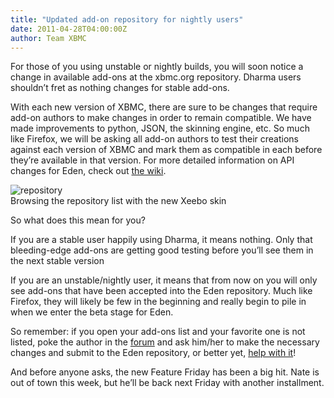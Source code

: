 ```yaml
---
title: "Updated add-on repository for nightly users"
date: 2011-04-28T04:00:00Z
author: Team XBMC
---
```


For those of you using unstable or nightly builds, you will soon notice a change in available add-ons at the xbmc.org repository. Dharma users shouldn’t fret as nothing changes for stable add-ons.

With each new version of XBMC, there are sure to be changes that require add-on authors to make changes in order to remain compatible. We have made improvements to python, JSON, the skinning engine, etc. So much like Firefox, we will be asking all add-on authors to test their creations against each version of XBMC and mark them as compatible in each before they’re available in that version. For more detailed information on API changes for Eden, check out [the wiki](https://kodi.wiki/view/Eden_API_Changes).

![](/images/blog/repository.webp "repository")  
 Browsing the repository list with the new Xeebo skin

So what does this mean for you?

If you are a stable user happily using Dharma, it means nothing. Only that bleeding-edge add-ons are getting good testing before you’ll see them in the next stable version

If you are an unstable/nightly user, it means that from now on you will only see add-ons that have been accepted into the Eden repository. Much like Firefox, they will likely be few in the beginning and really begin to pile in when we enter the beta stage for Eden.

So remember: if you open your add-ons list and your favorite one is not listed, poke the author in the [forum](https://forum.kodi.tv/) and ask him/her to make the necessary changes and submit to the Eden repository, or better yet, [help with it](https://kodi.wiki/view/Eden_API_Changes)!

And before anyone asks, the new Feature Friday has been a big hit. Nate is out of town this week, but he’ll be back next Friday with another installment.
